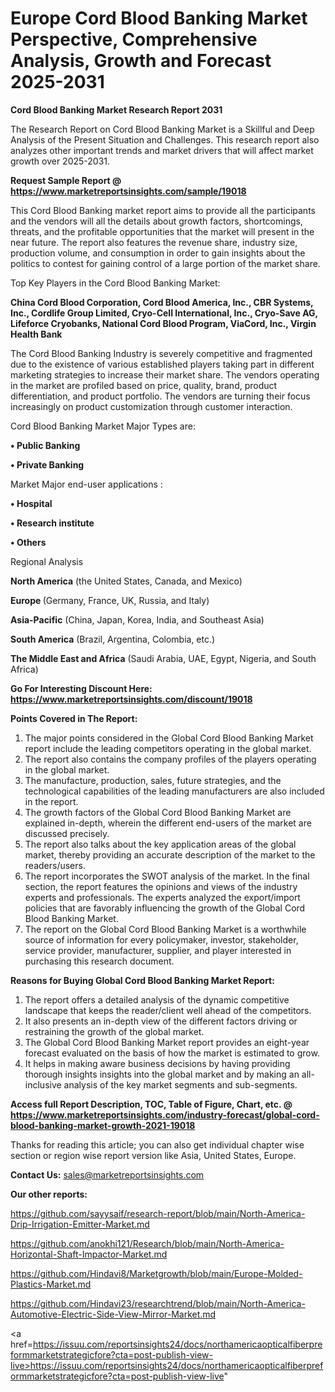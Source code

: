 # Europe Cord Blood Banking Market Perspective, Comprehensive Analysis, Growth and Forecast 2025-2031

<strong>Cord Blood Banking Market Research Report 2031</strong>

The Research Report on Cord Blood Banking Market is a Skillful and Deep Analysis of the Present Situation and Challenges. This research report also analyzes other important trends and market drivers that will affect market growth over 2025-2031.

<strong>Request Sample Report @ <a href=https://www.marketreportsinsights.com/sample/19018>https://www.marketreportsinsights.com/sample/19018</a></strong>

This Cord Blood Banking market report aims to provide all the participants and the vendors will all the details about growth factors, shortcomings, threats, and the profitable opportunities that the market will present in the near future. The report also features the revenue share, industry size, production volume, and consumption in order to gain insights about the politics to contest for gaining control of a large portion of the market share.

Top Key Players in the Cord Blood Banking Market:

<strong>China Cord Blood Corporation, Cord Blood America, Inc., CBR Systems, Inc., Cordlife Group Limited, Cryo-Cell International, Inc., Cryo-Save AG, Lifeforce Cryobanks, National Cord Blood Program, ViaCord, Inc., Virgin Health Bank</strong>

The Cord Blood Banking Industry is severely competitive and fragmented due to the existence of various established players taking part in different marketing strategies to increase their market share. The vendors operating in the market are profiled based on price, quality, brand, product differentiation, and product portfolio. The vendors are turning their focus increasingly on product customization through customer interaction.

Cord Blood Banking Market Major Types are:

<strong>• Public Banking

• Private Banking</strong>

Market Major end-user applications :

<strong>• Hospital

• Research institute

• Others</strong>

Regional Analysis

</u><strong><b>North America</b></strong> (the United States, Canada, and Mexico)

<strong><b>Europe </b></strong>(Germany, France, UK, Russia, and Italy)

<strong><b>Asia-Pacific</b></strong> (China, Japan, Korea, India, and Southeast Asia)

<strong><b>South America</b></strong> (Brazil, Argentina, Colombia, etc.)

<strong><b>The Middle East and Africa</b></strong> (Saudi Arabia, UAE, Egypt, Nigeria, and South Africa)

<strong>Go For Interesting Discount Here: <a href=https://www.marketreportsinsights.com/discount/19018>https://www.marketreportsinsights.com/discount/19018</a></strong>

<strong>Points Covered in The Report:</strong>
<ol>
  <li>The major points considered in the Global Cord Blood Banking Market report include the leading competitors operating in the global market.</li>
  <li>The report also contains the company profiles of the players operating in the global market.</li>
  <li>The manufacture, production, sales, future strategies, and the technological capabilities of the leading manufacturers are also included in the report.</li>
  <li>The growth factors of the Global Cord Blood Banking Market are explained in-depth, wherein the different end-users of the market are discussed precisely.</li>
  <li>The report also talks about the key application areas of the global market, thereby providing an accurate description of the market to the readers/users.</li>
  <li>The report incorporates the SWOT analysis of the market. In the final section, the report features the opinions and views of the industry experts and professionals. The experts analyzed the export/import policies that are favorably influencing the growth of the Global Cord Blood Banking Market.</li>
  <li>The report on the Global Cord Blood Banking Market is a worthwhile source of information for every policymaker, investor, stakeholder, service provider, manufacturer, supplier, and player interested in purchasing this research document.</li>
</ol>
<strong>Reasons for Buying Global Cord Blood Banking Market Report:</strong>

<ol>
  <li>The report offers a detailed analysis of the dynamic competitive landscape that keeps the reader/client well ahead of the competitors.</li>
  <li>It also presents an in-depth view of the different factors driving or restraining the growth of the global market.</li>
  <li>The Global Cord Blood Banking Market report provides an eight-year forecast evaluated on the basis of how the market is estimated to grow.</li>
  <li>It helps in making aware business decisions by having providing thorough insights insights into the global market and by making an all-inclusive analysis of the key market segments and sub-segments.</li>
</ol>
<strong>Access full Report Description, TOC, Table of Figure, Chart, etc. @ <a href=https://www.marketreportsinsights.com/industry-forecast/global-cord-blood-banking-market-growth-2021-19018>https://www.marketreportsinsights.com/industry-forecast/global-cord-blood-banking-market-growth-2021-19018</a></strong>


Thanks for reading this article; you can also get individual chapter wise section or region wise report version like Asia, United States, Europe.

<strong>Contact Us:</strong>
sales@marketreportsinsights.com

<strong>Our other reports:</strong>

<a href=https://github.com/sayysaif/research-report/blob/main/North-America-Drip-Irrigation-Emitter-Market.md>https://github.com/sayysaif/research-report/blob/main/North-America-Drip-Irrigation-Emitter-Market.md</a>

<a href=https://github.com/anokhi121/Research/blob/main/North-America-Horizontal-Shaft-Impactor-Market.md>https://github.com/anokhi121/Research/blob/main/North-America-Horizontal-Shaft-Impactor-Market.md</a>

<a href=https://github.com/Hindavi8/Marketgrowth/blob/main/Europe-Molded-Plastics-Market.md>https://github.com/Hindavi8/Marketgrowth/blob/main/Europe-Molded-Plastics-Market.md</a>

<a href=https://github.com/Hindavi23/researchtrend/blob/main/North-America-Automotive-Electric-Side-View-Mirror-Market.md>https://github.com/Hindavi23/researchtrend/blob/main/North-America-Automotive-Electric-Side-View-Mirror-Market.md</a>

<a href=https://issuu.com/reportsinsights24/docs/northamericaopticalfiberpreformmarketstrategicfore?cta=post-publish-view-live>https://issuu.com/reportsinsights24/docs/northamericaopticalfiberpreformmarketstrategicfore?cta=post-publish-view-live</a>"
